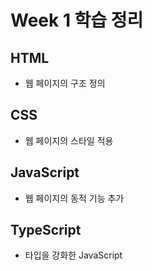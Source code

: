 # Week 1 학습 정리
## HTML
- 웹 페이지의 구조 정의
## CSS
- 웹 페이지의 스타일 적용
## JavaScript
- 웹 페이지의 동적 기능 추가
## TypeScript
- 타입을 강화한 JavaScript
